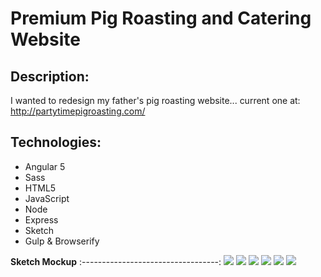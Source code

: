 # Premium Pig Roasting and Catering Website

## Description:
I wanted to redesign my father's pig roasting website... current one at: http://partytimepigroasting.com/

## Technologies:
- Angular 5
- Sass
- HTML5
- JavaScript
- Node 
- Express
- Sketch
- Gulp & Browserify

**Sketch Mockup**
:----------------------------------:
![](/app/assets/images/pigroast-1.png)
![](/app/assets/images/pigroast-2.png)
![](/app/assets/images/pigroast-3.png)
![](/app/assets/images/pigroast-4.png)
![](/app/assets/images/pigroast-5.png)
![](/app/assets/images/pigroast-6.png)
